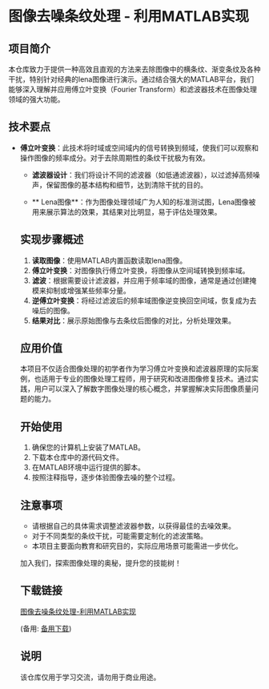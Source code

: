# 图像去噪条纹处理 - 利用MATLAB实现

## 项目简介

本仓库致力于提供一种高效且直观的方法来去除图像中的横条纹、渐变条纹及各种干扰，特别针对经典的lena图像进行演示。通过结合强大的MATLAB平台，我们能够深入理解并应用傅立叶变换（Fourier Transform）和滤波器技术在图像处理领域的强大功能。

## 技术要点

- **傅立叶变换**：此技术将时域或空间域内的信号转换到频域，使我们可以观察和操作图像的频率成分。对于去除周期性的条纹干扰极为有效。

  - **滤波器设计**：我们将设计不同的滤波器（如低通滤波器），以过滤掉高频噪声，保留图像的基本结构和细节，达到清除干扰的目的。

  - ** Lena图像**：作为图像处理领域广为人知的标准测试图，Lena图像被用来展示算法的效果，其结果对比明显，易于评估处理效果。

  ## 实现步骤概述

  1. **读取图像**：使用MATLAB内置函数读取lena图像。
  2. **傅立叶变换**：对图像执行傅立叶变换，将图像从空间域转换到频率域。
  3. **滤波**：根据需要设计滤波器，并应用于频率域的图像，通常是通过创建掩模来抑制或增强某些频率分量。
  4. **逆傅立叶变换**：将经过滤波后的频率域图像逆变换回空间域，恢复成为去噪后的图像。
  5. **结果对比**：展示原始图像与去条纹后图像的对比，分析处理效果。

  ## 应用价值

  本项目不仅适合图像处理的初学者作为学习傅立叶变换和滤波器原理的实际案例，也适用于专业的图像处理工程师，用于研究和改进图像修复技术。通过实践，用户可以深入了解数字图像处理的核心概念，并掌握解决实际图像质量问题的能力。

  ## 开始使用

  1. 确保您的计算机上安装了MATLAB。
  2. 下载本仓库中的源代码文件。
  3. 在MATLAB环境中运行提供的脚本。
  4. 按照注释指导，逐步体验图像去噪的整个过程。

  ## 注意事项

  - 请根据自己的具体需求调整滤波器参数，以获得最佳的去噪效果。
  - 对于不同类型的条纹干扰，可能需要定制化的滤波策略。
  - 本项目主要面向教育和研究目的，实际应用场景可能需进一步优化。

  加入我们，探索图像处理的奥秘，提升您的技能树！

  ## 下载链接
  [图像去噪条纹处理-利用MATLAB实现](https://pan.quark.cn/s/7a096cab2c38) 

  (备用: [备用下载](https://pan.baidu.com/s/1ORRrna_XovUgx5wGYUkkWg?pwd=1234))

  ## 说明

  该仓库仅用于学习交流，请勿用于商业用途。
